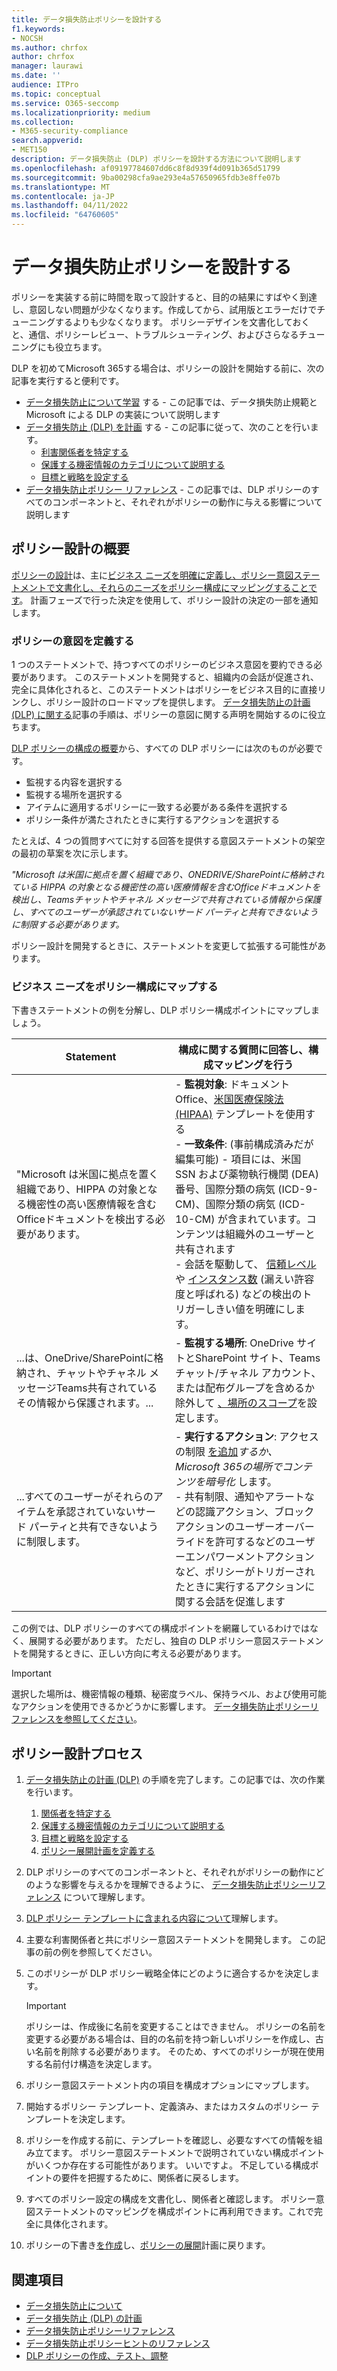 ```yaml
---
title: データ損失防止ポリシーを設計する
f1.keywords:
- NOCSH
ms.author: chrfox
author: chrfox
manager: laurawi
ms.date: ''
audience: ITPro
ms.topic: conceptual
ms.service: O365-seccomp
ms.localizationpriority: medium
ms.collection:
- M365-security-compliance
search.appverid:
- MET150
description: データ損失防止 (DLP) ポリシーを設計する方法について説明します
ms.openlocfilehash: af09197784607dd6c8f8d939f4d091b365d51799
ms.sourcegitcommit: 9ba00298cfa9ae293e4a57650965fdb3e8ffe07b
ms.translationtype: MT
ms.contentlocale: ja-JP
ms.lasthandoff: 04/11/2022
ms.locfileid: "64760605"
---
```

# <a name="design-a-data-loss-prevention-policy"></a>データ損失防止ポリシーを設計する

ポリシーを実装する前に時間を取って設計すると、目的の結果にすばやく到達し、意図しない問題が少なくなります。作成してから、試用版とエラーだけでチューニングするよりも少なくなります。 ポリシーデザインを文書化しておくと、通信、ポリシーレビュー、トラブルシューティング、およびさらなるチューニングにも役立ちます。

<!--, but excessive tuning to get the intended results can be time consuming.

 if you have to do a lot of tuning to get a policy to yield the intended results can be time consuming .-->

DLP を初めてMicrosoft 365する場合は、ポリシーの設計を開始する前に、次の記事を実行すると便利です。

- [データ損失防止について学習](dlp-learn-about-dlp.md#learn-about-data-loss-prevention) する - この記事では、データ損失防止規範と Microsoft による DLP の実装について説明します
- [データ損失防止 (DLP) を計画](dlp-overview-plan-for-dlp.md#plan-for-data-loss-prevention-dlp) する - この記事に従って、次のことを行います。
  - [利害関係者を特定する](dlp-overview-plan-for-dlp.md#identify-stakeholders)
  - [保護する機密情報のカテゴリについて説明する](dlp-overview-plan-for-dlp.md#describe-the-categories-of-sensitive-information-to-protect)
  - [目標と戦略を設定する](dlp-overview-plan-for-dlp.md#set-goals-and-strategy)
- [データ損失防止ポリシー リファレンス](dlp-policy-reference.md#data-loss-prevention-policy-reference) - この記事では、DLP ポリシーのすべてのコンポーネントと、それぞれがポリシーの動作に与える影響について説明します

## <a name="policy-design-overview"></a>ポリシー設計の概要

[ポリシーの設計](#policy-design-process)は、主に[ビジネス ニーズを明確に定義し、ポリシー意図ステートメントで文書化し、](#define-intent-for-the-policy)[それらのニーズをポリシー構成にマッピングすることです](#map-business-needs-to-policy-configuration)。 計画フェーズで行った決定を使用して、ポリシー設計の決定の一部を通知します。

### <a name="define-intent-for-the-policy"></a>ポリシーの意図を定義する

1 つのステートメントで、持つすべてのポリシーのビジネス意図を要約できる必要があります。 このステートメントを開発すると、組織内の会話が促進され、完全に具体化されると、このステートメントはポリシーをビジネス目的に直接リンクし、ポリシー設計のロードマップを提供します。 [データ損失防止の計画 (DLP) に関する](dlp-overview-plan-for-dlp.md#overview-of-planning-process)記事の手順は、ポリシーの意図に関する声明を開始するのに役立ちます。

[DLP ポリシーの構成の概要](dlp-learn-about-dlp.md#dlp-policy-configuration-overview)から、すべての DLP ポリシーには次のものが必要です。

- 監視する内容を選択する
- 監視する場所を選択する
- アイテムに適用するポリシーに一致する必要がある条件を選択する
- ポリシー条件が満たされたときに実行するアクションを選択する

たとえば、4 つの質問すべてに対する回答を提供する意図ステートメントの架空の最初の草案を次に示します。

*"Microsoft は米国に拠点を置く組織であり、ONEDRIVE/SharePointに格納されている HIPPA の対象となる機密性の高い医療情報を含むOfficeドキュメントを検出し、Teamsチャットやチャネル メッセージで共有されている情報から保護し、すべてのユーザーが承認されていないサード パーティと共有できないように制限する必要があります。*

ポリシー設計を開発するときに、ステートメントを変更して拡張する可能性があります。

### <a name="map-business-needs-to-policy-configuration"></a>ビジネス ニーズをポリシー構成にマップする

下書きステートメントの例を分解し、DLP ポリシー構成ポイントにマップしましょう。

|Statement  |構成に関する質問に回答し、構成マッピングを行う  |
|---------|---------|
| "Microsoft は米国に拠点を置く組織であり、HIPPA の対象となる機密性の高い医療情報を含むOfficeドキュメントを検出する必要があります。  |- **監視対象**: ドキュメントOffice、[米国医療保険法 (HIPAA)](what-the-dlp-policy-templates-include.md#us-health-insurance-act-hipaa) テンプレートを使用する </br>- **一致条件**: (事前構成済みだが編集可能) - 項目には、米国 SSN および薬物執行機関 (DEA) 番号、国際分類の病気 (ICD-9-CM)、国際分類の病気 (ICD-10-CM) が含まれています。コンテンツは組織外のユーザーと共有されます  </br> - 会話を駆動して、 [信頼レベル](sensitive-information-type-learn-about.md#more-on-confidence-levels)や [インスタンス数](dlp-policy-reference.md#content-contains) (漏えい許容度と呼ばれる) などの検出のトリガーしきい値を明確にします。|
|...は、OneDrive/SharePointに格納され、チャットやチャネル メッセージTeams共有されているその情報から保護されます。... |- **監視する場所**: OneDrive サイトとSharePoint サイト、Teamsチャット/チャネル アカウント、または配布グループを含めるか除外して [、場所のスコープ](dlp-policy-reference.md#locations)を設定します。 |
|...すべてのユーザーがそれらのアイテムを承認されていないサード パーティと共有できないように制限します。  | - **実行するアクション**: アクセスの制限 [を追加](dlp-policy-reference.md#actions)*するか、Microsoft 365の場所でコンテンツを暗号化* します。 </br> - 共有制限、通知やアラートなどの認識アクション、ブロックアクションのユーザーオーバーライドを許可するなどのユーザーエンパワーメントアクションなど、ポリシーがトリガーされたときに実行するアクションに関する会話を促進します |

この例では、DLP ポリシーのすべての構成ポイントを網羅しているわけではなく、展開する必要があります。 ただし、独自の DLP ポリシー意図ステートメントを開発するときに、正しい方向に考える必要があります。

> [!IMPORTANT]
> 選択した場所は、機密情報の種類、秘密度ラベル、保持ラベル、および使用可能なアクションを使用できるかどうかに影響します。 [データ損失防止ポリシーリファレンスを参照してください](dlp-policy-reference.md#data-loss-prevention-policy-reference)。

## <a name="policy-design-process"></a>ポリシー設計プロセス

1. [データ損失防止の計画 (DLP)](dlp-overview-plan-for-dlp.md#plan-for-data-loss-prevention-dlp) の手順を完了します。この記事では、次の作業を行います。
   1. [関係者を特定する](dlp-overview-plan-for-dlp.md#identify-stakeholders)
   1. [保護する機密情報のカテゴリについて説明する](dlp-overview-plan-for-dlp.md#describe-the-categories-of-sensitive-information-to-protect)
   1. [目標と戦略を設定する](dlp-overview-plan-for-dlp.md#set-goals-and-strategy)
   1. [ポリシー展開計画を定義する](dlp-overview-plan-for-dlp.md#policy-deployment)

2. DLP ポリシーのすべてのコンポーネントと、それぞれがポリシーの動作にどのような影響を与えるかを理解できるように、 [データ損失防止ポリシーリファレンス](dlp-policy-reference.md#data-loss-prevention-policy-reference) について理解します。

3. [DLP ポリシー テンプレートに含まれる内容について](what-the-dlp-policy-templates-include.md#what-the-dlp-policy-templates-include)理解します。

4. 主要な利害関係者と共にポリシー意図ステートメントを開発します。 この記事の前の例を参照してください。

5. このポリシーが DLP ポリシー戦略全体にどのように適合するかを決定します。

   > [!IMPORTANT]
   > ポリシーは、作成後に名前を変更することはできません。 ポリシーの名前を変更する必要がある場合は、目的の名前を持つ新しいポリシーを作成し、古い名前を削除する必要があります。 そのため、すべてのポリシーが現在使用する名前付け構造を決定します。

6. ポリシー意図ステートメント内の項目を構成オプションにマップします。

7. 開始するポリシー テンプレート、定義済み、またはカスタムのポリシー テンプレートを決定します。

8. ポリシーを作成する前に、テンプレートを確認し、必要なすべての情報を組み立てます。 ポリシー意図ステートメントで説明されていない構成ポイントがいくつか存在する可能性があります。 いいですよ。 不足している構成ポイントの要件を把握するために、関係者に戻るします。

9. すべてのポリシー設定の構成を文書化し、関係者と確認します。 ポリシー意図ステートメントのマッピングを構成ポイントに再利用できます。これで完全に具体化されます。

10. ポリシーの下書き[を作成](create-test-tune-dlp-policy.md#create-test-and-tune-a-dlp-policy)し、[ポリシーの展開](dlp-overview-plan-for-dlp.md#policy-deployment)計画に戻ります。

<!--## Policy design examples

|Customer business needs description  | approach  |
|---------|---------|
|**Contoso Bank** is in a highly regulated industry and has  many different types of sensitive items in many different locations. </br> - knows which types of sensitive information are top priority. </br> - must minimize business disruption as policies are rolled out. </br> -  has IT resources and can hire experts to help plan, design deploy </br> - has a premier support contract with Microsoft| - Take the time to understand what regulations they must comply with and how they are going to comply. </br> -Take the time to understand the better together value of the Microsoft 365 Information Protection stack </br> - Develop sensitivity labeling scheme for prioritized items and apply </br> - Involve business process owners </br>- Design/code policies, deploy in test mode, train users </br>- repeat|
|**TailSpin Toys** doesn’t know what they have or where it is, and have little to no resource depth. They use Teams, OneDrive for Business and Exchange extensively.     |- Start with simple policies on the prioritized locations. </br>- Monitor what gets identified </br>- Apply sensitivity labels accordingly </br>- Refine policies, train users       |
|**Fabrikam** is a small startup and wants to protect its intellectual property, and must move quickly. They are willing to dedicate some resources, but can't afford to hire outside experts. </br>- Sensitive items are all in Microsoft 365 OneDrive for Business/SharePoint </br>- Adoption of OneDrive for Business and SharePoint is slow, employees/shadow IT use DropBox and Google drive to share/store items </br>- Employees value speed of work over data protection discipline </br>- Customer splurged and bought all 18 employees new Windows 10 devices     |- Take advantage of the default DLP policy in Teams </br>- Use restricted by default setting for SharePoint items </br>- Deploy policies that prevent external sharing </br>- Deploy policies to prioritized locations </br>- Deploy policies to Windows 10 devices </br>- Block uploads to non-OneDrive for Business cloud storage      |


1. For example:
    1. Identify your volume thresholds that your company deems to be low-risk (leakage tolerance), perhaps from unintentional sharing and is an opportunity to educate users and the threshold that is concerning or high-risk for your company that may need immediate attention.
    - example volume: “Low risk” for Contoso is 1 credit card number, perhaps it was a personal card that was shared carelessly
    - example volume: “High risk” for Contoso is 2 or more credit card numbers. It doesn’t feel like a common scenario that an employee would engage in accidentally



–   For each of the sensitive information types listed out, list out **who should have access to that data when it’s generated** and **what type of activities should be allowable with that data**


  <!--(Perhaps this is where we can provide some basic categories, templates, activities and actions that are supported by Microsoft. Some of these items are not discoverable until you are deeper within a policy creation flow. If we provide, we should time stamp it for “last updated” or “as of xx/xx/xxx”)
–   (Show table with parent-child relationships between categories, templates and sensitive info types that Microsoft supports) Should be gathered from GA Compliance environment-->

<!--


> [!TIP] The more locations you include ensures broader application of the policy and more consistent coverage. If you include locations that are mostly used for internal collaboration, the responsiveness of collaboration may be impacted.


- whether the protective actions you need are supported throught the associated location or if you need to compromise to extend coverage
    - also usefule for identifying the most restrictive actions available
    - (we shouldn't mention here that the "content contains" condition is the primary staple for a DLP policy and should be utilized as a starting point for policy creation. The other workload-specific conditions can be ustilized as an extended or granular control of company's DLP policy. Useful for when "too much" data is being restricted and known sensitive data typically falls under certain conditions.)
    - (We can mention here that their quantitative goal such as "protect X% of data across all locations while maintaining x productivity" can be monitored throught alerts or reports. If protection is too high of working against their established goals, they can come back to policy and tweak their conditions/actions)
- Finally, you should have a union of what, hwo and when to be covered which will easily map to generating a live policy via Microsoft DLP.
-
5. At this stage you should asses how you should start this policy. ***LINK OUT TO DEPLOYING A POLICY COVERED IN THE PLANNING TOPIC TOO***
    - Test: your company is very large, conservative or the actions established are pretty restrictive
    - Test w/ notifications: same as above, but you get to test out investigation cadence or volume
    - Live: immediately start this policy in your environment. Useful for when data protection is needed immediately, such as a reactive policy creation, or if you're confident in your planning, or if the risk is low (liek audit actions, etc.)
    - keep it off:
-->

<!--## Policy Design Examples

Here are some examples of more detailed policy intent statement to configuration mappings.

*We are a national healthcare provider based in the U.S. We need to protect our patient’s personal information and prevent it from egressing outside of our company’s borders. We want to limit access to our patient’s personal information to only authorized personnel, like our physicians and billing department from our on-premises devices. We've determined that any single instance of any of each information type in any item is not a data risk, but it is a risk when two or more occur in a single item. We have a Microsoft 365 E5 subscription and want to protect all locations and first party apps that are available to us because we can’t afford to have any data leaks. If an event occurs or is prevented, we want to alert our compliance admin and educate our end-users where necessary.*

|Statement  |Configuration question answered and configuration mapping  |
|---------|---------|
| We are a national healthcare provider based in the U.S. We need to protect our patient’s personal information...|- **What to monitor**: All available item types, use the [U.S. Health Insurance Act (HIPAA)](what-the-dlp-policy-templates-include.md#us-health-insurance-act-hipaa) template. </br>- **Conditions for a match**: (preconfigured but editable) - item contains full names, physical addresses, driver's license number, U.S. SSN
| ...and prevent it from egressing outside of our company’s borders... |- **Actions to take**: Block anyone outside the organization from accessing items, block unintentional sharing by internal users with anyone outside the org.|
|...We want to limit access to our patient’s personal information to only authorized personnel, like our physicians and billing department from our on-premises devices...| - **Actions to take**: - Block access to items, block all activities (upload to cloud, copy to clipboard, copy to USB, copy to network share, access by restricted app, print, copy/move via Bluetooth, copy/move via remote desktop) from Windows devices.  </br> - **Where to monitor**: in all Microsoft 365 locations
| ...We've determined that any single instance of any of each information type in any item is not a data risk, but it is a risk when two or more occur in a single item....| - **Conditions for a match**: (preconfigured but editable) any single item contains more than one of these or any two or more of these:  Full Name, U.S. Social Security Number, Drug Enforcement Agency (DEA) number, International Classification of Diseases (ICD-9-CM), International Classification of Diseases (ICD-10-CM), Physical Address, U.S. driver's license number. For example, two instanced of Full Name or one instance of a U.S. Social Security Number along with one instance of Drug Enforcement Agency (DEA) number will trigger a match.

   , content is shared with people outside my organization  </br> - drives conversations to clarify the triggering threshold for detection like [confidence levels](sensitive-information-type-learn-about.md#more-on-confidence-levels), and [instance count](dlp-policy-reference.md#content-contains) (called leakage tolerance).|
|...that are stored in OneDrive/SharePoint and protect against that information being shared Teams chat and channel messages... |- **Where to monitor**:  [Location scoping](dlp-policy-reference.md#locations) by including or excluding OneDrive and SharePoint sites and Teams chat/channel accounts or distribution groups. |
|...and restrict everyone from sharing those items with unauthorized third parties."  | - **Actions to take**: [You add](dlp-policy-reference.md#actions) *Restrict access or encrypt the content in Microsoft 365 locations* </br> - drives conversation on what actions to take when a policy is triggered including protective actions like sharing restrictions, awareness actions like notifications and alerts, and user empowerment actions like allow user overrides of a blocking action |

-->

## <a name="see-also"></a>関連項目

- [データ損失防止について](dlp-learn-about-dlp.md#learn-about-data-loss-prevention)
- [データ損失防止 (DLP) の計画](dlp-overview-plan-for-dlp.md#plan-for-data-loss-prevention-dlp)
- [データ損失防止ポリシーリファレンス](dlp-policy-reference.md#data-loss-prevention-policy-reference)
- [データ損失防止ポリシーヒントのリファレンス](dlp-policy-tips-reference.md#data-loss-prevention-policy-tips-reference)
- [DLP ポリシーの作成、テスト、調整](create-test-tune-dlp-policy.md#create-test-and-tune-a-dlp-policy)